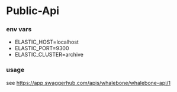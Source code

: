 # Public-Api

### env vars

- ELASTIC_HOST=localhost
- ELASTIC_PORT=9300
- ELASTIC_CLUSTER=archive

### usage

see https://app.swaggerhub.com/apis/whalebone/whalebone-api/1
